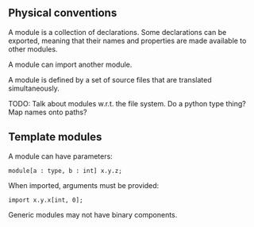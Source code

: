 
## Physical conventions

A module is a collection of declarations. Some declarations can be exported,
meaning that their names and properties are made available to other modules.

A module can import another module.

A module is defined by a set of source files that are translated simultaneously.

TODO: Talk about modules w.r.t. the file system. Do a python type thing? Map
names onto paths?

## Template modules

A module can have parameters:

```
module[a : type, b : int] x.y.z;
```

When imported, arguments must be provided:

```
import x.y.x[int, 0];
```

Generic modules may not have binary components.

